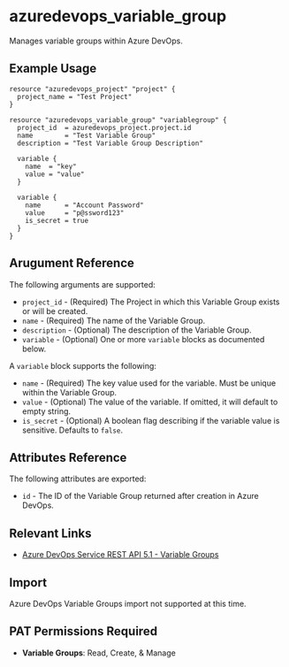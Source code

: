 # azuredevops_variable_group
Manages variable groups within Azure DevOps.

## Example Usage

```hcl
resource "azuredevops_project" "project" {
  project_name = "Test Project"
}

resource "azuredevops_variable_group" "variablegroup" {
  project_id  = azuredevops_project.project.id
  name        = "Test Variable Group"
  description = "Test Variable Group Description"

  variable {
    name  = "key"
    value = "value"
  }

  variable {
    name      = "Account Password"
    value     = "p@ssword123"
    is_secret = true
  }
}
```

## Arugument Reference

The following arguments are supported:

* `project_id` - (Required) The Project in which this Variable Group exists or will be created.
* `name` - (Required) The name of the Variable Group.
* `description` - (Optional) The description of the Variable Group.
* `variable` - (Optional) One or more `variable` blocks as documented below.

A `variable` block supports the following:

* `name` - (Required) The key value used for the variable. Must be unique within the Variable Group.
* `value` - (Optional) The value of the variable. If omitted, it will default to empty string.
* `is_secret` - (Optional) A boolean flag describing if the variable value is sensitive. Defaults to `false`.

## Attributes Reference

The following attributes are exported:

* `id` - The ID of the Variable Group returned after creation in Azure DevOps.

## Relevant Links
* [Azure DevOps Service REST API 5.1 - Variable Groups](https://docs.microsoft.com/en-us/rest/api/azure/devops/distributedtask/variablegroups?view=azure-devops-rest-5.1)

## Import
Azure DevOps Variable Groups import not supported at this time.

## PAT Permissions Required

- **Variable Groups**: Read, Create, & Manage